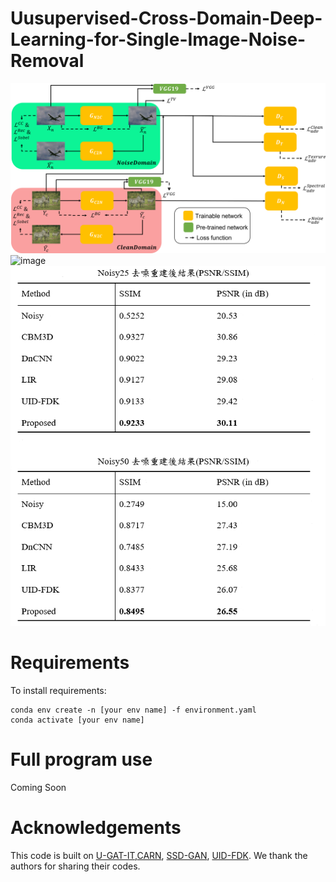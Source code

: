 # Uusupervised-Cross-Domain-Deep-Learning-for-Single-Image-Noise-Removal  

![image](https://github.com/s0966066980/Uusupervised-Cross-Domain-Deep-Learning-for-Single-Image-Noise-Removal/blob/main/Figure/Figure1.png)
![image](https://github.com/s0966066980/Uusupervised-Cross-Domain-Deep-Learning-for-Single-Image-Noise-Removal/blob/main/Figure/Figure2.png)
![image](https://github.com/s0966066980/Uusupervised-Cross-Domain-Deep-Learning-for-Single-Image-Noise-Removal/blob/main/Figure/Figure3.png)

# Requirements
To install requirements:
```
conda env create -n [your env name] -f environment.yaml 
conda activate [your env name]
```
# Full program use
Coming  Soon


# Acknowledgements
This code is built on [U-GAT-IT](https://github.com/znxlwm/UGATIT-pytorch),[CARN](https://github.com/nmhkahn/CARN-pytorch), [SSD-GAN](https://github.com/cyq373/SSD-GAN), [UID-FDK](https://github.com/jdg900/UID-FDK/tree/1b1ae84d5a7b8bfdaac42c2f20660b0f8dbdeb75). We thank the authors for sharing their codes.
